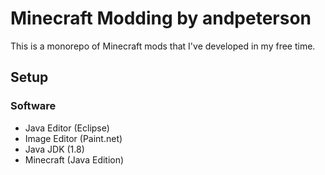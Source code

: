 # Minecraft Modding by andpeterson
This is a monorepo of Minecraft mods that I've developed in my free time.
## Setup
### Software
- Java Editor (Eclipse)
- Image Editor (Paint.net)
- Java JDK (1.8)
- Minecraft (Java Edition)

### 